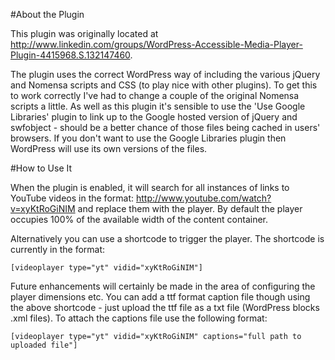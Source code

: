 #About the Plugin

This plugin was originally located at http://www.linkedin.com/groups/WordPress-Accessible-Media-Player-Plugin-4415968.S.132147460.

The plugin uses the correct WordPress way of including the various jQuery and Nomensa scripts and CSS (to play nice with other plugins). To get this to work correctly I've had to change a couple of the original Nomensa scripts a little. As well as this plugin it's sensible to use the 'Use Google Libraries' plugin to link up to the Google hosted version of jQuery and swfobject - should be a better chance of those files being cached in users' browsers. If you don't want to use the Google Libraries plugin then WordPress will use its own versions of the files.

#How to Use It

When the plugin is enabled, it will search for all instances of links to YouTube videos in the format: http://www.youtube.com/watch?v=xyKtRoGiNIM and replace them with the player. By default the player occupies 100% of the available width of the content container.

Alternatively you can use a shortcode to trigger the player. The shortcode is currently in the format:

    [videoplayer type="yt" vidid="xyKtRoGiNIM"]

Future enhancements will certainly be made in the area of configuring the player dimensions etc. You can add a ttf format caption file though using the above shortcode - just upload the ttf file as a txt file (WordPress blocks .xml files). To attach the captions file use the following format:

    [videoplayer type="yt" vidid="xyKtRoGiNIM" captions="full path to uploaded file"]
